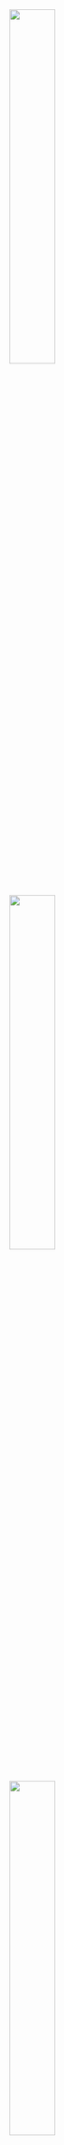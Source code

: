 
<div>
  <img src="https://mksix2020.s3.us-east-2.amazonaws.com/github/IMG_0547.PNG" style="height: 40%;object-fit: contain;">
</div>

<div>
  <img src="https://mksix2020.s3.us-east-2.amazonaws.com/github/IMG_0548.PNG" style="height: 40%;object-fit: contain;">
</div>

<div>
  <img src="https://mksix2020.s3.us-east-2.amazonaws.com/github/IMG_0549.PNG" style="height: 40%;object-fit: contain;">
</div>

<div>
  <img src="https://mksix2020.s3.us-east-2.amazonaws.com/github/IMG_0550.PNG" style="height: 40%;object-fit: contain;">
</div>

<div>
  <img src="https://mksix2020.s3.us-east-2.amazonaws.com/github/IMG_0551.PNG" style="height: 40%;object-fit: contain;">
</div>

<div>
  <img src="https://mksix2020.s3.us-east-2.amazonaws.com/github/IMG_0552.PNG" style="height: 40%;object-fit: contain;">
</div>

<div>
  <img src="https://mksix2020.s3.us-east-2.amazonaws.com/github/IMG_0555.JPG" style="height: 40%;object-fit: contain;">
</div>
